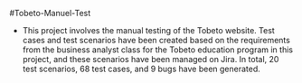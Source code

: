 #Tobeto-Manuel-Test

* This project involves the manual testing of the Tobeto website. Test cases and test scenarios have been created based on the requirements from the business analyst class for the Tobeto education program in this project, and these scenarios have been managed on Jira. In total, 20 test scenarios, 68 test cases, and 9 bugs have been generated.
